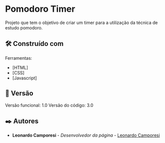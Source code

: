 # Pomodoro Timer

Projeto que tem o objetivo de criar um timer para a utilização da técnica de estudo pomodoro.

## 🛠️ Construído com

Ferramentas:

* [HTML]
* [CSS]
* [Javascript]

## 📌 Versão

Versão funcional: 1.0
Versão do código: 3.0

## ✒️ Autores

* **Leonardo Camporesi** - *Desenvolvedor da página* - [Leonardo Camporesi]([https://github.com/linkParaPerfil](https://github.com/LeoInStorm))
